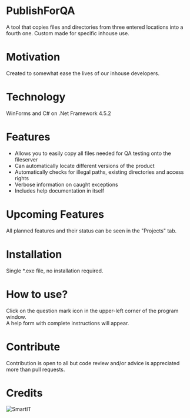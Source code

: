 # PublishForQA
A tool that copies files and directories from three entered locations into a fourth one. Custom made for specific inhouse use.

# Motivation
Created to somewhat ease the lives of our inhouse developers.

# Technology
WinForms and C# on .Net Framework 4.5.2

# Features
- Allows you to easily copy all files needed for QA testing onto the fileserver
- Can automatically locate different versions of the product
- Automatically checks for illegal paths, existing directories and access rights
- Verbose information on caught exceptions
- Includes help documentation in itself

# Upcoming Features
All planned features and their status can be seen in the "Projects" tab.

# Installation
Single *.exe file, no installation required.

# How to use?
Click on the question mark icon in the upper-left corner of the program window.<br/>
A help form with complete instructions will appear.

# Contribute
Contribution is open to all but code review and/or advice is appreciated more than pull requests.

# Credits
![SmartIT](http://smartit.bg/Portals/0/SmartIT-logo.png)
